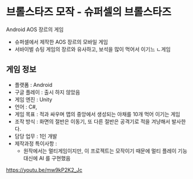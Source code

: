 # 브롤스타즈 모작 - 슈퍼셀의 브롤스타즈
Android AOS 장르의 게임

+ 슈퍼셀에서 제작한 AOS 장르의 모바일 게임
+ 서바이벌 슈팅 게임의 장르와 유사하고, 보석을 많이 먹어서 이기느 ㄴ게임 

## 게임 정보
+ 플랫폼 : Android
+ 구글 플레이 : 출시 하지 않았음
+ 게임 엔진 : Unity
+ 언어 : C#, 
+ 게임 목표 : 적과 싸우며 맵의 중앙에서 생성되는 야채를 10개 먹어 이기는 게임
+ 조작 방식 : 화면의 절반은 이동기, 또 다른 절반은 공격기로 적을 겨냥해서 발사한다.
+ 담당 업무 : 1인 개발
+ 제작과정 특이사항 : 
    - 원작에서는 멀티게임이지만, 이 프로젝트는 모작이기 때문에
      멀티 플레이 기능 대신에 AI 를 구현했음
      
https://youtu.be/mw9kP2K2_Jc
